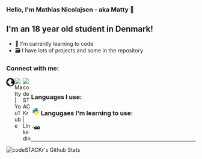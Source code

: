 ### Hello, I'm Mathias Nicolajsen - aka Matty 👋

## I'm an 18 year old student in Denmark!
- 📖 I'm currently learning to code
- 🗃 I have lots of projects and some in the repository

### Connect with me:

[<img align="left" alt="msnn.dk" width="22px" src="https://raw.githubusercontent.com/iconic/open-iconic/master/svg/globe.svg" />][website]
[<img align="left" alt="Matty | YouTube" width="22px" src="https://cdn.jsdelivr.net/npm/simple-icons@v3/icons/youtube.svg" />][youtube]
[<img align="left" alt="codeSTACKr | LinkedIn" width="22px" src="https://cdn.jsdelivr.net/npm/simple-icons@v3/icons/linkedin.svg" />][linkedin]

<br />

### Languages I use:

<img align="left" alt="Python" width="26px" src="https://raw.githubusercontent.com/github/explore/80688e429a7d4ef2fca1e82350fe8e3517d3494d/topics/python/python.png"/>

### Langugaes I'm learning to use:

<img align="left" alt="Python" width="26px" src="https://raw.githubusercontent.com/github/explore/80688e429a7d4ef2fca1e82350fe8e3517d3494d/topics/go/go.png"/>


<br />
<br />

---

<img align="left" alt="codeSTACKr's Github Stats" src="https://github-readme-stats.codestackr.vercel.app/api?username=TidosDK&show_icons=true&hide_border=true"/>

[website]: https://msnn.com
[youtube]: https://www.youtube.com/channel/UCiokOCpdc0pHuEjEDFdoqng
[linkedin]: https://www.linkedin.com/in/mathias-nicolajsen-3bb48513b
